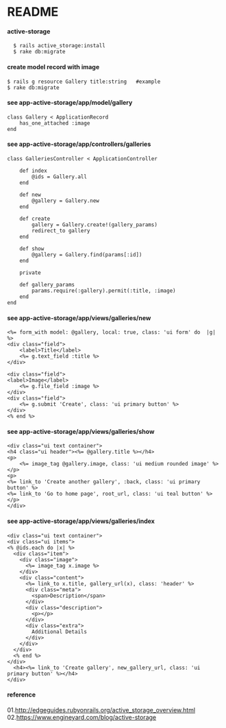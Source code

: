 # README

#### active-storage
```
  $ rails active_storage:install 
  $ rake db:migrate

```
#### create model record with image

```
$ rails g resource Gallery title:string   #example
$ rake db:migrate 
```
#### see app-active-storage/app/model/gallery
```
class Gallery < ApplicationRecord
	has_one_attached :image
end
```
#### see app-active-storage/app/controllers/galleries
```
class GalleriesController < ApplicationController

	def index
		@ids = Gallery.all
	end

	def new
		@gallery = Gallery.new
	end

	def create
		gallery = Gallery.create!(gallery_params)
		redirect_to gallery
	end

	def show
		@gallery = Gallery.find(params[:id])
	end

	private

	def gallery_params
		params.require(:gallery).permit(:title, :image)
	end
end

```
#### see app-active-storage/app/views/galleries/new
```
<%= form_with model: @gallery, local: true, class: 'ui form' do  |g| %>
<div class="field">
	<label>Title</label>
	<%= g.text_field :title %>
</div>

<div class="field">	
<label>Image</label>
	<%= g.file_field :image %>
</div>
<div class="field">
	<%= g.submit 'Create', class: 'ui primary button' %>
</div>
<% end %>
```
#### see app-active-storage/app/views/galleries/show
```
<div class="ui text container">
<h4 class="ui header"><%= @gallery.title %></h4>
<p>
	<%= image_tag @gallery.image, class: 'ui medium rounded image' %>
</p>
<p>
<%= link_to 'Create another gallery', :back, class: 'ui primary button' %>
<%= link_to 'Go to home page', root_url, class: 'ui teal button' %>
</p>
</div>
```

#### see app-active-storage/app/views/galleries/index
```
<div class="ui text container">
<div class="ui items">
<% @ids.each do |x| %>
  <div class="item">
    <div class="image">
      <%= image_tag x.image %>
    </div>
    <div class="content">
      <%= link_to x.title, gallery_url(x), class: 'header' %>
      <div class="meta">
        <span>Description</span>
      </div>
      <div class="description">
        <p></p>
      </div>
      <div class="extra">
        Additional Details
      </div>
    </div>
  </div>
  <% end %>
</div>
  <h4><%= link_to 'Create gallery', new_gallery_url, class: 'ui primary button' %></h4>
</div>
```
#### reference

01.http://edgeguides.rubyonrails.org/active_storage_overview.html
02.https://www.engineyard.com/blog/active-storage
